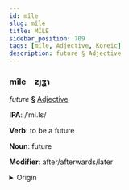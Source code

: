 ```yaml
---
id: mîle
slug: mîle
title: MÎLE
sidebar_position: 709
tags: [mîle, Adjective, Koreic]
description: future § Adjective
---
```


### mîle&emsp;<span kind="abugida">ƶɟʓɿ</span>

*future* **§** [Adjective](../../tags/Adjective)

**IPA**: /ˈmi.lɛ/

**Verb**: to be a future

**Noun**: future

**Modifier**: after/afterwards/later

<details>
    <summary>Origin</summary>
    Korean 미래 mirae [ˈmi(ː)ɾɛ]<br/>
    <em>Koreic Language Family</em>
</details>